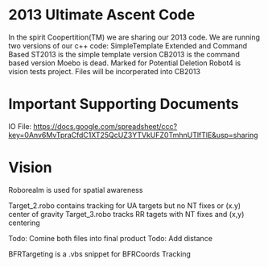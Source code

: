 2013 Ultimate Ascent Code
==========================
In the spirit Coopertition(TM) we are sharing our 2013 code.
We are running two versions of our c++ code: SimpleTemplate Extended and Command Based
ST2013 is the simple template version
CB2013 is the command based version
Moebo is dead.  Marked for Potential Deletion
Robot4 is vision tests project.  Files will be incorperated into CB2013

Important Supporting Documents
==============================
IO File: https://docs.google.com/spreadsheet/ccc?key=0Anv6MvTpraCfdC1XT25QcUZ3YTVkUFZ0TmhnUTlfTlE&usp=sharing

Vision
======
Roborealm is used for spatial awareness 

Target_2.robo contains tracking for UA targets but no NT fixes or (x.y) center of gravity
Target_3.robo tracks RR tagets with NT fixes and (x,y) centering

Todo: Comine both files into final product
Todo: Add distance

BFRTargeting is a .vbs snippet for BFRCoords Tracking

